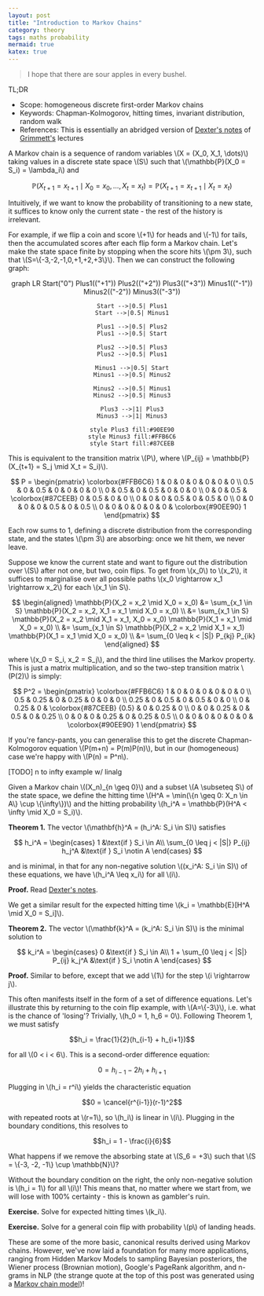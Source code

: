 ```yaml
---
layout: post
title: "Introduction to Markov Chains"
category: theory
tags: maths probability
mermaid: true
katex: true
---
```


<blockquote cite="Mark V. Shaney">
I hope that there are sour apples in every bushel.
</blockquote>

TL;DR
- Scope: homogeneous discrete first-order Markov chains
- Keywords: Chapman-Kolmogorov, hitting times, invariant distribution, random walk
- References: This is essentially an abridged version of [Dexter's notes](https://dec41.user.srcf.net/notes/IB_M/markov_chains.pdf) of [Grimmett's](https://www.statslab.cam.ac.uk/~grg/) lectures

A Markov chain is a sequence of random variables \\(X = (X_0, X_1, \dots)\\) taking values in a discrete state space \\(S\\) such that \\(\mathbb{P}(X_0 = S_i) = \lambda_i\\) and

$$\mathbb{P}(X_{t+1} = x_{t+1} \mid X_0 = x_0, \dots, X_t = x_t) = \mathbb{P}(X_{t+1} = x_{t+1} \mid X_t = x_t)$$

Intuitively, if we want to know the probability of transitioning to a new state, it suffices to know only the current state - the rest of the history is irrelevant.

For example, if we flip a coin and score \\(+1\\) for heads and \\(-1\\) for tails, then the accumulated scores after each flip form a Markov chain. Let's make the state space finite by stopping when the score hits \\(\pm 3\\), such that \\(S=\\{-3,-2,-1,0,+1,+2,+3\\}\\). Then we can construct the following graph:

<div class="mermaid" style="text-align: center;">
graph LR
    Start("0")
    Plus1(("+1"))
    Plus2(("+2"))
    Plus3(("+3"))
    Minus1(("-1"))
    Minus2(("-2"))
    Minus3(("-3"))
    
    Start -->|0.5| Plus1
    Start -->|0.5| Minus1
    
    Plus1 -->|0.5| Plus2
    Plus1 -->|0.5| Start
    
    Plus2 -->|0.5| Plus3
    Plus2 -->|0.5| Plus1
    
    Minus1 -->|0.5| Start
    Minus1 -->|0.5| Minus2
    
    Minus2 -->|0.5| Minus1
    Minus2 -->|0.5| Minus3
    
    Plus3 -->|1| Plus3
    Minus3 -->|1| Minus3
    
    style Plus3 fill:#90EE90
    style Minus3 fill:#FFB6C6
    style Start fill:#87CEEB
</div>

This is equivalent to the transition matrix \\(P\\), where \\(P_{ij} = \mathbb{P}(X_{t+1} = S_j \mid X_t = S_i)\\).

$$
P = \begin{pmatrix}
\colorbox{#FFB6C6} 1 & 0 & 0 & 0 & 0 & 0 & 0 \\
0.5 & 0 & 0.5 & 0 & 0 & 0 & 0 \\
0 & 0.5 & 0 & 0.5 & 0 & 0 & 0 \\
0 & 0 & 0.5 & \colorbox{#87CEEB} 0 & 0.5 & 0 & 0 \\
0 & 0 & 0 & 0.5 & 0 & 0.5 & 0 \\
0 & 0 & 0 & 0 & 0.5 & 0 & 0.5 \\
0 & 0 & 0 & 0 & 0 & 0 & \colorbox{#90EE90} 1
\end{pmatrix}
$$

Each row sums to 1, defining a discrete distribution from the corresponding state, and the states \\(\pm 3\\) are absorbing: once we hit them, we never leave.

Suppose we know the current state and want to figure out the distribution over \\(S\\) after not one, but two, coin flips. To get from \\(x_0\\) to \\(x_2\\), it suffices to marginalise over all possible paths \\(x_0 \rightarrow x_1 \rightarrow x_2\\) for each \\(x_1 \in S\\).

$$
\begin{aligned}
\mathbb{P}(X_2 = x_2 \mid X_0 = x_0) &= \sum_{x_1 \in S} \mathbb{P}(X_2 = x_2, X_1 = x_1 \mid X_0 = x_0) \\
&= \sum_{x_1 \in S} \mathbb{P}(X_2 = x_2 \mid X_1 = x_1, X_0 = x_0) \mathbb{P}(X_1 = x_1 \mid X_0 = x_0) \\
&= \sum_{x_1 \in S} \mathbb{P}(X_2 = x_2 \mid X_1 = x_1) \mathbb{P}(X_1 = x_1 \mid X_0 = x_0) \\
&= \sum_{0 \leq k < |S|} P_{kj} P_{ik}
\end{aligned}
$$

where \\(x_0 = S_i, x_2 = S_j\\), and the third line utilises the Markov property. This is just a matrix multiplication, and so the two-step transition matrix \\(P(2)\\) is simply:

$$
P^2 = \begin{pmatrix}
\colorbox{#FFB6C6} 1 & 0 & 0 & 0 & 0 & 0 & 0 \\
0.5 & 0.25 & 0 & 0.25 & 0 & 0 & 0 \\
0.25 & 0 & 0.5 & 0 & 0.5 & 0 & 0 \\
0 & 0.25 & 0 & \colorbox{#87CEEB} {0.5} & 0 & 0.25 & 0 \\
0 & 0 & 0.25 & 0 & 0.5 & 0 & 0.25 \\
0 & 0 & 0 & 0.25 & 0 & 0.25 & 0.5 \\
0 & 0 & 0 & 0 & 0 & 0 & \colorbox{#90EE90} 1
\end{pmatrix}
$$

If you're fancy-pants, you can generalise this to get the discrete Chapman-Kolmogorov equation \\(P(m+n) = P(m)P(n)\\), but in our (homogeneous) case we're happy with \\(P(n) = P^n\\).

[TODO] n to infty example w/ linalg

Given a Markov chain \\((X_n)_{n \geq 0}\\) and a subset \\(A \subseteq S\\) of the state space, we define the hitting time \\(H^A = \min(\\{n \geq 0: X_n \in A\\} \cup \\{\infty\\})\\) and the hitting probability \\(h_i^A = \mathbb{P}(H^A < \infty \mid X_0 = S_i)\\).

**Theorem 1.** The vector \\(\mathbf{h}^A = (h_i^A: S_i \in S)\\) satisfies

$$
h_i^A =
\begin{cases}
1 &\text{if } S_i \in A\\
\sum_{0 \leq j < |S|} P_{ij} h_j^A &\text{if } S_i \notin A
\end{cases}
$$

and is minimal, in that for any non-negative solution \\((x_i^A: S_i \in S)\\) of these equations, we have \\(h_i^A \leq x_i\\) for all \\(i\\).

**Proof.** Read [Dexter's notes](https://dec41.user.srcf.net/notes/IB_M/markov_chains.pdf).

We get a similar result for the expected hitting time \\(k_i = \mathbb{E}[H^A \mid X_0 = S_i]\\).

**Theorem 2.** The vector \\(\mathbf{k}^A = (k_i^A: S_i \in S)\\) is the minimal solution to

$$
k_i^A =
\begin{cases}
0 &\text{if } S_i \in A\\
1 + \sum_{0 \leq j < |S|} P_{ij} k_j^A &\text{if } S_i \notin A
\end{cases}
$$

**Proof.** Similar to before, except that we add \\(1\\) for the step \\(i \rightarrow j\\).

This often manifests itself in the form of a set of difference equations. Let's illustrate this by returning to the coin flip example, with \\(A=\\{-3\\}\\), i.e. what is the chance of 'losing'? Trivially, \\(h_0 = 1, h_6 = 0\\). Following Theorem 1, we must satisfy

$$h_i = \frac{1}{2}(h_{i-1} + h_{i+1})$$

for all \\(0 < i < 6\\). This is a second-order difference equation:

$$0 = h_{i-1} - 2h_i + h_{i+1}$$

Plugging in \\(h_i = r^i\\) yields the characteristic equation

$$0 = \cancel{r^{i-1}}(r-1)^2$$

with repeated roots at \\(r=1\\), so \\(h_i\\) is linear in \\(i\\). Plugging in the boundary conditions, this resolves to

$$h_i = 1 - \frac{i}{6}$$

What happens if we remove the absorbing state at \\(S_6 = +3\\) such that \\(S = \\{-3, -2, -1\\} \cup \mathbb{N}\\)?

Without the boundary condition on the right, the only non-negative solution is \\(h_i = 1\\) for all \\(i\\)! This means that, no matter where we start from, we will lose with 100% certainty - this is known as gambler's ruin.

**Exercise.** Solve for expected hitting times \\(k_i\\).

**Exercise.** Solve for a general coin flip with probability \\(p\\) of landing heads.

These are some of the more basic, canonical results derived using Markov chains. However, we've now laid a foundation for many more applications, ranging from Hidden Markov Models to sampling Bayesian posteriors, the Wiener process (Brownian motion), Google's PageRank algorithm, and n-grams in NLP (the strange quote at the top of this post was generated using a [Markov chain model](https://www.clear.rice.edu/comp200/13spring/notes/18/shaney.shtml))!

<!--Draft
- Scope: homogeneous discrete 1st-order Markov chains
- Markov property, distribution, transition matrix
- Extended Markov property [skip]
- Chapman-Kolmogorov
- Communicating classes, irreducable [skip]
- Recurrence/transience, Abel's lemma, Polya's theorem, ergodic [skip]
- Hitting prob/time
- Gambler's ruin, birth-death
- Weak/strong Markov [skip]
- Invariant distribution
- Reversible chains [skip]

Keywords
- MCMC
- Discrete/continuous
- Transition matrix
- Stationary
- Hitting time/prob
- Text generation
- Random walk, Wiener process, Brownian motion, Poisson process
- 100 pirate brainteaser?
- Ergodicity, strong Markov, recurrence/transience
- Champan-Kolmogorov
- HMM, Queueing, PageRank
- Modeling corners

Trivia
- Mark V. Shaney https://www.clear.rice.edu/comp200/13spring/notes/18/shaney.shtml -->
